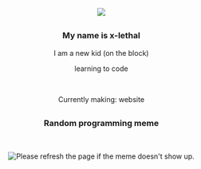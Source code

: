 <p align="center">
  <img src="https://i.imgur.com/8MXRVBC.png">
</p>

##

<footer>
  <h3 align="center">My name is x-lethal</h3>
  <p align="center">I am a new kid (on the block)</p>
  <p align="center">learning to code</p>
  <br>
  <p align="center">Currently making: website</p>
</footer>






##

<h3 align="center">
  Random programming meme
</h3>
<br>

<p align="center">
<img src='https://random-memer.herokuapp.com/' title="Random Meme" alt="Please refresh the page if the meme doesn't show up.">
</p>
